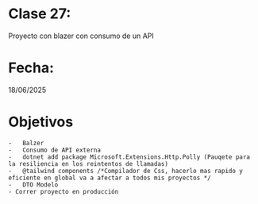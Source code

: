 # Clase 27: 
Proyecto con blazer con consumo de un API

# Fecha: 
18/06/2025

# Objetivos
    -   Balzer
    -   Consumo de API externa
    -   dotnet add package Microsoft.Extensions.Http.Polly (Pauqete para la resiliencia en los reintentos de llamadas)
    -   @tailwind components /*Compilador de Css, hacerlo mas rapido y eficiente en global va a afectar a todos mis proyectos */
    -   DTO Modelo
    - Correr proyecto en producción